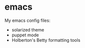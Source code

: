 # emacs
My emacs config files:
- solarized theme
- puppet mode
- Holberton's Betty formatting tools
